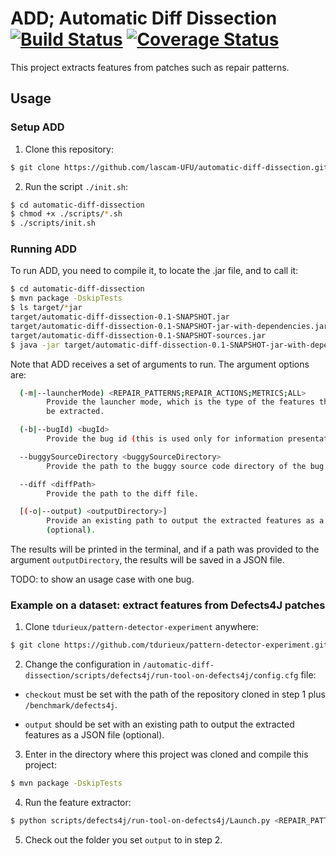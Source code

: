 # ADD; Automatic Diff Dissection [![Build Status](https://travis-ci.org/lascam-UFU/automatic-diff-dissection.svg?branch=master)](https://travis-ci.org/lascam-UFU/automatic-diff-dissection) [![Coverage Status](https://coveralls.io/repos/github/lascam-UFU/automatic-diff-dissection/badge.svg?branch=master)](https://coveralls.io/github/lascam-UFU/automatic-diff-dissection?branch=master)

This project extracts features from patches such as repair patterns.

## Usage

### Setup ADD

1. Clone this repository:

```bash
$ git clone https://github.com/lascam-UFU/automatic-diff-dissection.git
```

2. Run the script `./init.sh`:

```bash
$ cd automatic-diff-dissection
$ chmod +x ./scripts/*.sh
$ ./scripts/init.sh
```

### Running ADD

To run ADD, you need to compile it, to locate the .jar file, and to call it:

```bash
$ cd automatic-diff-dissection
$ mvn package -DskipTests
$ ls target/*jar
target/automatic-diff-dissection-0.1-SNAPSHOT.jar
target/automatic-diff-dissection-0.1-SNAPSHOT-jar-with-dependencies.jar
target/automatic-diff-dissection-0.1-SNAPSHOT-sources.jar
$ java -jar target/automatic-diff-dissection-0.1-SNAPSHOT-jar-with-dependencies.jar <arguments>
```

Note that ADD receives a set of arguments to run. The argument options are:

```bash
  (-m|--launcherMode) <REPAIR_PATTERNS;REPAIR_ACTIONS;METRICS;ALL>
        Provide the launcher mode, which is the type of the features that will
        be extracted.

  (-b|--bugId) <bugId>
        Provide the bug id (this is used only for information presentation).

  --buggySourceDirectory <buggySourceDirectory>
        Provide the path to the buggy source code directory of the bug.

  --diff <diffPath>
        Provide the path to the diff file.

  [(-o|--output) <outputDirectory>]
        Provide an existing path to output the extracted features as a JSON file
        (optional).
```

The results will be printed in the terminal, and if a path was provided to the argument `outputDirectory`, the results will be saved in a JSON file.  

TODO: to show an usage case with one bug.

### Example on a dataset: extract features from Defects4J patches

1. Clone `tdurieux/pattern-detector-experiment` anywhere:

```bash
$ git clone https://github.com/tdurieux/pattern-detector-experiment.git
```

2. Change the configuration in `/automatic-diff-dissection/scripts/defects4j/run-tool-on-defects4j/config.cfg` file:

- `checkout` must be set with the path of the repository cloned in step 1 plus `/benchmark/defects4j`.

- `output` should be set with an existing path to output the extracted features as a JSON file (optional).

3. Enter in the directory where this project was cloned and compile this project:

```bash
$ mvn package -DskipTests
```

4. Run the feature extractor:

```bash
$ python scripts/defects4j/run-tool-on-defects4j/Launch.py <REPAIR_PATTERNS;REPAIR_ACTIONS;METRICS;ALL>
```

5. Check out the folder you set `output` to in step 2.
